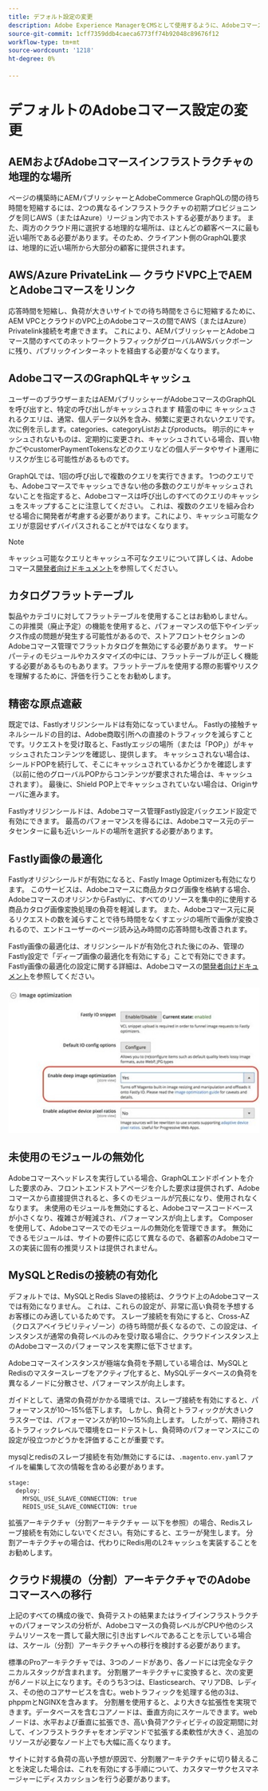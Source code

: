 ```yaml
---
title: デフォルト設定の変更
description: Adobe Experience ManagerをCMSとして使用するように、Adobeコマースプロジェクトを準備するには、いくつかのデフォルト設定を変更します。
source-git-commit: 1cff7359ddb4caeca6773ff74b92048c89676f12
workflow-type: tm+mt
source-wordcount: '1218'
ht-degree: 0%

---
```



# デフォルトのAdobeコマース設定の変更

## AEMおよびAdobeコマースインフラストラクチャの地理的な場所

ページの構築時にAEMパブリッシャーとAdobeCommerce GraphQLの間の待ち時間を短縮するには、2つの異なるインフラストラクチャの初期プロビジョニングを同じAWS（またはAzure）リージョン内でホストする必要があります。 また、両方のクラウド用に選択する地理的な場所は、ほとんどの顧客ベースに最も近い場所である必要があります。そのため、クライアント側のGraphQL要求は、地理的に近い場所から大部分の顧客に提供されます。

## AWS/Azure PrivateLink — クラウドVPC上でAEMとAdobeコマースをリンク

応答時間を短縮し、負荷が大きいサイトでの待ち時間をさらに短縮するために、AEM VPCとクラウドのVPC上のAdobeコマースの間でAWS（またはAzure）Privatelink接続を考慮できます。 これにより、AEMパブリッシャーとAdobeコマース間のすべてのネットワークトラフィックがグローバルAWSバックボーンに残り、パブリックインターネットを経由する必要がなくなります。

## AdobeコマースのGraphQLキャッシュ

ユーザーのブラウザーまたはAEMパブリッシャーがAdobeコマースのGraphQLを呼び出すと、特定の呼び出しがキャッシュされます
精霊の中に キャッシュされるクエリは、通常、個人データ以外を含み、頻繁に変更されないクエリです。 次に例を示します。categories、categoryListおよびproducts。 明示的にキャッシュされないものは、定期的に変更され、キャッシュされている場合、買い物かごやcustomerPaymentTokensなどのクエリなどの個人データやサイト運用にリスクが生じる可能性があるものです。

GraphQLでは、1回の呼び出しで複数のクエリを実行できます。 1つのクエリでも、Adobeコマースでキャッシュできない他の多数のクエリがキャッシュされないことを指定すると、Adobeコマースは呼び出しのすべてのクエリのキャッシュをスキップすることに注意してください。 これは、複数のクエリを組み合わせる場合に開発者が考慮する必要があります。これにより、キャッシュ可能なクエリが意図せずバイパスされることが‡ではなくなります。

>[!NOTE]
>
> キャッシュ可能なクエリとキャッシュ不可なクエリについて詳しくは、Adobeコマース[開発者向けドキュメント](https://devdocs.magento.com/guides/v2.4/graphql/caching.html)を参照してください。

## カタログフラットテーブル

製品やカテゴリに対してフラットテーブルを使用することはお勧めしません。 この非推奨（廃止予定）の機能を使用すると、パフォーマンスの低下やインデックス作成の問題が発生する可能性があるので、ストアフロントセクションのAdobeコマース管理でフラットカタログを無効にする必要があります。 サードパーティのモジュールやカスタマイズの中には、フラットテーブルが正しく機能する必要があるものもあります。フラットテーブルを使用する際の影響やリスクを理解するために、評価を行うことをお勧めします。

## 精密な原点遮蔽

既定では、Fastlyオリジンシールドは有効になっていません。 Fastlyの接触チャネルシールドの目的は、Adobe商取引所への直接のトラフィックを減らすことです。リクエストを受け取ると、Fastlyエッジの場所（または「POP」）がキャッシュされたコンテンツを確認し、提供します。 キャッシュされない場合は、シールドPOPを続行して、そこにキャッシュされているかどうかを確認します（以前に他のグローバルPOPからコンテンツが要求された場合は、キャッシュされます）。 最後に、Shield POP上でキャッシュされていない場合は、Originサーバに進みます。

Fastlyオリジンシールドは、Adobeコマース管理Fastly設定バックエンド設定で有効にできます。 最高のパフォーマンスを得るには、Adobeコマース元のデータセンターに最も近いシールドの場所を選択する必要があります。

## Fastly画像の最適化

Fastlyオリジンシールドが有効になると、Fastly Image Optimizerも有効になります。 このサービスは、Adobeコマースに商品カタログ画像を格納する場合、AdobeコマースのオリジンからFastlyに、すべてのリソースを集中的に使用する商品カタログ画像変換処理の負荷を軽減します。 また、Adobeコマース元に戻るリクエストの数を減らすことで待ち時間をなくすエッジの場所で画像が変換されるので、エンドユーザーのページ読み込み時間の応答時間も改善されます。

Fastly画像の最適化は、オリジンシールドが有効化された後にのみ、管理のFastly設定で「ディープ画像の最適化を有効にする」ことで有効にできます。 Fastly画像の最適化の設定に関する詳細は、Adobeコマースの[開発者向けドキュメント](https://devdocs.magento.com/cloud/cdn/fastly-image-optimization.html)を参照してください。

![コマース管理でのFastly画像の最適化設定のスクリーンショットAdobe](../assets/commerce-at-scale/image-optimization.svg)

## 未使用のモジュールの無効化

Adobeコマースヘッドレスを実行している場合、GraphQLエンドポイントを介した要求のみ、フロントエンドストアページを介した要求は提供されず、Adobeコマースから直接提供されると、多くのモジュールが冗長になり、使用されなくなります。 未使用のモジュールを無効にすると、Adobeコマースコードベースが小さくなり、複雑さが軽減され、パフォーマンスが向上します。 Composerを使用して、Adobeコマースでのモジュールの無効化を管理できます。 無効にできるモジュールは、サイトの要件に応じて異なるので、各顧客のAdobeコマースの実装に固有の推奨リストは提供されません。

## MySQLとRedisの接続の有効化

デフォルトでは、MySQLとRedis Slaveの接続は、クラウド上のAdobeコマースでは有効になりません。 これは、これらの設定が、非常に高い負荷を予想するお客様にのみ適しているためです。 スレーブ接続を有効にすると、Cross-AZ（クロスアベイラビリティゾーン）の待ち時間が長くなるので、この設定は、インスタンスが通常の負荷レベルのみを受け取る場合に、クラウドインスタンス上のAdobeコマースのパフォーマンスを実際に低下させます。

Adobeコマースインスタンスが極端な負荷を予期している場合は、MySQLとRedisのマスタースレーブをアクティブ化すると、MySQLデータベースの負荷を異なるノードに分散させ、パフォーマンスが向上します。

ガイドとして、通常の負荷がかかる環境では、スレーブ接続を有効にすると、パフォーマンスが10～15%低下します。 しかし、負荷とトラフィックが大きいクラスターでは、パフォーマンスが約10～15%向上します。 したがって、期待されるトラフィックレベルで環境をロードテストし、負荷時のパフォーマンスにこの設定が役立つかどうかを評価することが重要です。

mysqlとredisのスレーブ接続を有効/無効にするには、`.magento.env.yaml`ファイルを編集して次の情報を含める必要があります。

```
stage:
  deploy:
    MYSQL_USE_SLAVE_CONNECTION: true
    REDIS_USE_SLAVE_CONNECTION: true
```

拡張アーキテクチャ（分割アーキテクチャ — 以下を参照）の場合、Redisスレーブ接続を有効にしないでください。有効にすると、エラーが発生します。 分割アーキテクチャの場合は、代わりにRedis用のL2キャッシュを実装することをお勧めします。

## クラウド規模の（分割）アーキテクチャでのAdobeコマースへの移行

上記のすべての構成の後で、負荷テストの結果またはライブインフラストラクチャのパフォーマンスの分析が、Adobeコマースの負荷レベルがCPUや他のシステムリソースを一貫して最大限に引き出すレベルであることを示している場合は、スケール（分割）アーキテクチャへの移行を検討する必要があります。

標準のProアーキテクチャでは、3つのノードがあり、各ノードには完全なテクニカルスタックが含まれます。 分割層アーキテクチャに変換すると、次の変更が6ノード以上になります。そのうち3つは、Elasticsearch、マリアDB、レディス、その他のコアサービスを含む。webトラフィックを処理する他の3は、phppmとNGINXを含みます。 分割層を使用すると、より大きな拡張性を実現できます。データベースを含むコアノードは、垂直方向にスケールできます。webノードは、水平および垂直に拡張でき、高い負荷アクティビティの設定期間に対して、インフラストラクチャをオンデマンドで拡張する柔軟性が大きく、追加のリソースが必要なノード上でも大幅に高くなります。

サイトに対する負荷の高い予想が原因で、分割層アーキテクチャに切り替えることを決定した場合は、これを有効にする手順について、カスタマーサクセスマネージャーにディスカッションを行う必要があります。